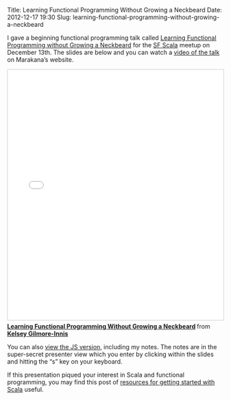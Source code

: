 Title: Learning Functional Programming Without Growing a Neckbeard
Date: 2012-12-17 19:30
Slug: learning-functional-programming-without-growing-a-neckbeard

I gave a beginning functional programming talk called [Learning Functional Programming without Growing a
Neckbeard](https://marakana.com/s/post/1354/learning_functional_programming_scala_video)
for the [SF Scala](http://www.meetup.com/SF-Scala/) meetup on December 13th. The slides are below and you can watch a [video of the talk](https://marakana.com/s/post/1354/learning_functional_programming_scala_video)
on Marakana’s website.

<iframe src="//www.slideshare.net/slideshow/embed_code/15672606" width="700" height="584" frameborder="0" marginwidth="0" marginheight="0" scrolling="no" style="border:1px solid #CCC; border-width:1px; margin-bottom:5px; max-width: 100%;" allowfullscreen> </iframe> <div style="margin-bottom:5px"> <strong> <a href="//www.slideshare.net/kelseyinnis/learning-functional-programming-without-growing-a-neckbeard" title="Learning Functional Programming Without Growing a Neckbeard" target="_blank">Learning Functional Programming Without Growing a Neckbeard</a> </strong> from <strong><a href="//www.slideshare.net/kelseyinnis" target="_blank">Kelsey Gilmore-Innis</a></strong> </div>

You can also [view the JS version](http://nerd.kelseyinnis.com/talks/fptalk), including my notes. The notes are in the super-secret presenter view which you enter by clicking within the slides and hitting the “s” key on your keyboard.

If this presentation piqued your interest in Scala and functional programming, you may find this post of [resources for getting started with Scala](http://nerd.kelseyinnis.com/blog/2013/01/07/resources-for-getting-started-with-functional-programming-and-scala/) useful.

